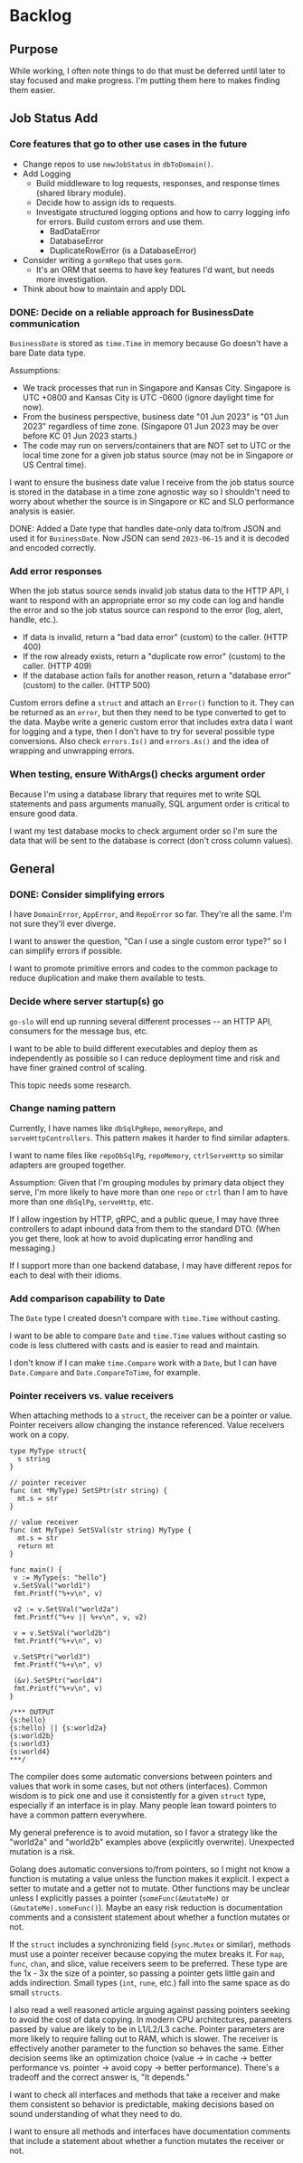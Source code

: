 # Backlog

## Purpose

While working, I often note things to do that must be deferred until later to stay focused and make progress. I'm putting them here to makes finding them easier.

## Job Status Add

### Core features that go to other use cases in the future

* Change repos to use `newJobStatus` in `dbToDomain()`.
* Add Logging
  * Build middleware to log requests, responses, and response times (shared library module).
  * Decide how to assign ids to requests.
  * Investigate structured logging options and how to carry logging info for errors. Build custom errors and use them.
    * BadDataError
    * DatabaseError
    * DuplicateRowError (is a DatabaseError)
* Consider writing a `gormRepo` that uses `gorm`.
  * It's an ORM that seems to have key features I'd want, but needs more investigation.
* Think about how to maintain and apply DDL

### DONE: Decide on a reliable approach for BusinessDate communication

`BusinessDate` is stored as `time.Time` in memory because Go doesn't have a bare Date data type.

Assumptions:

* We track processes that run in Singapore and Kansas City. Singapore is UTC +0800 and Kansas City is UTC -0600 (ignore daylight time for now).
* From the business perspective, business date "01 Jun 2023" is "01 Jun 2023" regardless of time zone. (Singapore 01 Jun 2023 may be over before KC 01 Jun 2023 starts.)
* The code may run on servers/containers that are NOT set to UTC or the local time zone for a given job status source (may not be in Singapore or US Central time).

I want to ensure the business date value I receive from the job status source is stored in the database in a time zone agnostic way so I shouldn't need to worry about whether the source is in Singapore or KC and SLO performance analysis is easier.

DONE: Added a Date type that handles date-only data to/from JSON and used it for `BusinessDate`. Now JSON can send `2023-06-15` and it is decoded and encoded correctly.

### Add error responses

When the job status source sends invalid job status data to the HTTP API, I want to respond with an appropriate error so my code can log and handle the error and so the job status source can respond to the error (log, alert, handle, etc.).

* If data is invalid, return a "bad data error" (custom) to the caller. (HTTP 400)
* If the row already exists, return a "duplicate row error" (custom) to the caller. (HTTP 409)
* If the database action fails for another reason, return a "database error" (custom) to the caller. (HTTP 500)

Custom errors define a `struct` and attach an `Error()` function to it. They can be returned as an `error`, but then they need to be type converted to get to the data. Maybe write a generic custom error that includes extra data I want for logging and a type, then I don't have to try for several possible type conversions. Also check `errors.Is()` and `errors.As()` and the idea of wrapping and unwrapping errors.

### When testing, ensure WithArgs() checks argument order

Because I'm using a database library that requires met to write SQL statements and pass arguments manually, SQL argument order is critical to ensure good data.

I want my test database mocks to check argument order so I'm sure the data that will be sent to the database is correct (don't cross column values).

## General

### DONE: Consider simplifying errors

I have `DomainError`, `AppError`, and `RepoError` so far. They're all the same. I'm not sure they'll ever diverge.

I want to answer the question, "Can I use a single custom error type?" so I can simplify errors if possible.

I want to promote primitive errors and codes to the common package to reduce duplication and make them available to tests.

### Decide where server startup(s) go

`go-slo` will end up running several different processes -- an HTTP API, consumers for the message bus, etc.

I want to be able to build different executables and deploy them as independently as possible so I can reduce deployment time and risk and have finer grained control of scaling.

This topic needs some research.

### Change naming pattern

Currently, I have names like `dbSqlPgRepo`, `memoryRepo`, and `serveHttpControllers`. This pattern makes it harder to find similar adapters.

I want to name files like `repoDbSqlPg`, `repoMemory`, `ctrlServeHttp` so similar adapters are grouped together.

Assumption: Given that I'm grouping modules by primary data object they serve, I'm more likely to have more than one `repo` or `ctrl` than I am to have more than one `dbSqlPg`, `serveHttp`, etc.

If I allow ingestion by HTTP, gRPC, and a public queue, I may have three controllers to adapt inbound data from them to the standard DTO. (When you get there, look at how to avoid duplicating error handling and messaging.)

If I support more than one backend database, I may have different repos for each to deal with their idioms.

### Add comparison capability to Date

The `Date` type I created doesn't compare with `time.Time` without casting.

I want to be able to compare `Date` and `time.Time` values without casting so code is less cluttered with casts and is easier to read and maintain.

I don't know if I can make `time.Compare` work with a `Date`, but I can have `Date.Compare` and `Date.CompareToTime`, for example.

### Pointer receivers vs. value receivers

When attaching methods to a `struct`, the receiver can be a pointer or value. Pointer receivers allow changing the instance referenced. Value receivers work on a copy.

```golang
type MyType struct{
  s string
}

// pointer receiver
func (mt *MyType) SetSPtr(str string) {
  mt.s = str
}

// value receiver
func (mt MyType) SetSVal(str string) MyType {
  mt.s = str
  return mt
}

func main() {
 v := MyType{s: "hello"}
 v.SetSVal("world1")
 fmt.Printf("%+v\n", v)

 v2 := v.SetSVal("world2a")
 fmt.Printf("%+v || %+v\n", v, v2)

 v = v.SetSVal("world2b")
 fmt.Printf("%+v\n", v)

 v.SetSPtr("world3")
 fmt.Printf("%+v\n", v)

 (&v).SetSPtr("world4")
 fmt.Printf("%+v\n", v)
}

/*** OUTPUT
{s:hello}
{s:hello} || {s:world2a}
{s:world2b}
{s:world3}
{s:world4}
***/
```

The compiler does some automatic conversions between pointers and values that work in some cases, but not others (interfaces). Common wisdom is to pick one and use it consistently for a given `struct` type, especially if an interface is in play. Many people lean toward pointers to have a common pattern everywhere.

My general preference is to avoid mutation, so I favor a strategy like the "world2a" and "world2b" examples above (explicitly overwrite). Unexpected mutation is a risk.

Golang does automatic conversions to/from pointers, so I might not know a function is mutating a value unless the function makes it explicit. I expect a setter to mutate and a getter not to mutate. Other functions may be unclear unless I explicitly passes a pointer (`someFunc(&mutateMe)` or `(&mutateMe).someFunc()`). Maybe an easy risk reduction is documentation comments and a consistent statement about whether a function mutates or not.

If the `struct` includes a synchronizing field (`sync.Mutex` or similar), methods must use a pointer receiver because copying the mutex breaks it. For `map`, `func`, `chan`, and slice, value receivers seem to be preferred. These type are the 1x - 3x the size of a pointer, so passing a pointer gets little gain and adds indirection. Small types (`int`, `rune`, etc.) fall into the same space as do small `structs`.

I also read a well reasoned article arguing against passing pointers seeking to avoid the cost of data copying. In modern CPU architectures, parameters passed by value are likely to be in L1/L2/L3 cache. Pointer parameters are more likely to require falling out to RAM, which is slower. The receiver is effectively another parameter to the function so behaves the same. Either decision seems like an optimization choice (value -> in cache -> better performance vs. pointer -> avoid copy -> better performance). There's a tradeoff and the correct answer is, "It depends."

I want to check all interfaces and methods that take a receiver and make them consistent so behavior is predictable, making decisions based on sound understanding of what they need to do.

I want to ensure all methods and interfaces have documentation comments that include a statement about whether a function mutates the receiver or not.
